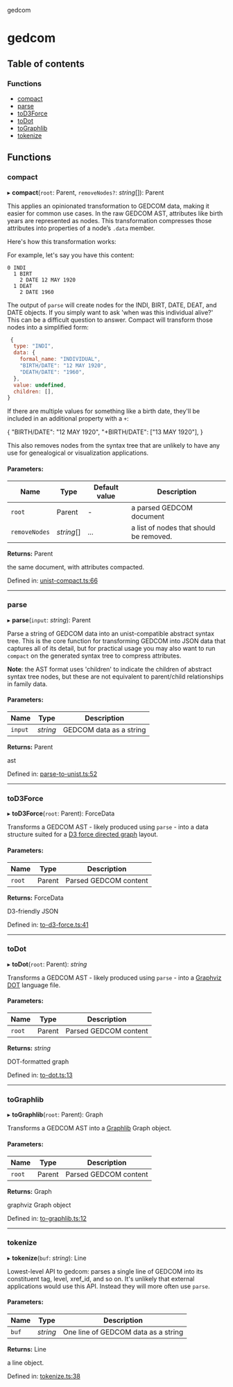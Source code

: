 gedcom

# gedcom

## Table of contents

### Functions

- [compact](README.md#compact)
- [parse](README.md#parse)
- [toD3Force](README.md#tod3force)
- [toDot](README.md#todot)
- [toGraphlib](README.md#tographlib)
- [tokenize](README.md#tokenize)

## Functions

### compact

▸ **compact**(`root`: Parent, `removeNodes?`: *string*[]): Parent

This applies an opinionated transformation to GEDCOM data,
making it easier for common use cases. In the raw GEDCOM
AST, attributes like birth years are represented as nodes.
This transformation compresses those attributes into properties
of a node’s `.data` member.

Here's how this transformation works:

For example, let's say you have this content:

```
0 INDI
  1 BIRT
    2 DATE 12 MAY 1920
  1 DEAT
    2 DATE 1960
```

The output of `parse` will create nodes for the INDI, BIRT, DATE,
DEAT, and DATE objects. If you simply want to ask 'when was this individual
alive?' This can be a difficult question to answer. Compact will transform
those nodes into a simplified form:

```js
 {
  type: "INDI",
  data: {
    formal_name: "INDIVIDUAL",
    "BIRTH/DATE": "12 MAY 1920",
    "DEATH/DATE": "1960",
  },
  value: undefined,
  children: [],
}
```

If there are multiple values for something like a birth date, they'll be
included in an additional property with a `+`:

{
  "BIRTH/DATE": "12 MAY 1920",
  "+BIRTH/DATE": ["13 MAY 1920"],
}

This also removes nodes from the syntax tree that are unlikely
to have any use for genealogical or visualization applications.

#### Parameters:

Name | Type | Default value | Description |
------ | ------ | ------ | ------ |
`root` | Parent | - | a parsed GEDCOM document   |
`removeNodes` | *string*[] | ... | a list of nodes that should be removed.   |

**Returns:** Parent

the same document, with attributes compacted.

Defined in: [unist-compact.ts:66](https://github.com/tmcw/gedcom/blob/d327a6a/lib/unist-compact.ts#L66)

___

### parse

▸ **parse**(`input`: *string*): Parent

Parse a string of GEDCOM data into an unist-compatible
abstract syntax tree. This is the core function for transforming
GEDCOM into JSON data that captures all of its detail, but
for practical usage you may also want to run `compact`
on the generated syntax tree to compress attributes.

**Note**: the AST format uses 'children' to indicate the children
of abstract syntax tree nodes, but these are not equivalent to
parent/child relationships in family data.

#### Parameters:

Name | Type | Description |
------ | ------ | ------ |
`input` | *string* | GEDCOM data as a string   |

**Returns:** Parent

ast

Defined in: [parse-to-unist.ts:52](https://github.com/tmcw/gedcom/blob/d327a6a/lib/parse-to-unist.ts#L52)

___

### toD3Force

▸ **toD3Force**(`root`: Parent): ForceData

Transforms a GEDCOM AST - likely produced using
`parse` - into a data structure suited for
a [D3 force directed graph](https://observablehq.com/@d3/force-directed-graph)
layout.

#### Parameters:

Name | Type | Description |
------ | ------ | ------ |
`root` | Parent | Parsed GEDCOM content   |

**Returns:** ForceData

D3-friendly JSON

Defined in: [to-d3-force.ts:41](https://github.com/tmcw/gedcom/blob/d327a6a/lib/to-d3-force.ts#L41)

___

### toDot

▸ **toDot**(`root`: Parent): *string*

Transforms a GEDCOM AST - likely produced using
`parse` - into a [Graphviz DOT](https://graphviz.org/doc/info/lang.html)
language file.

#### Parameters:

Name | Type | Description |
------ | ------ | ------ |
`root` | Parent | Parsed GEDCOM content   |

**Returns:** *string*

DOT-formatted graph

Defined in: [to-dot.ts:13](https://github.com/tmcw/gedcom/blob/d327a6a/lib/to-dot.ts#L13)

___

### toGraphlib

▸ **toGraphlib**(`root`: Parent): Graph

Transforms a GEDCOM AST into a [Graphlib](https://github.com/dagrejs/graphlib)
Graph object.

#### Parameters:

Name | Type | Description |
------ | ------ | ------ |
`root` | Parent | Parsed GEDCOM content   |

**Returns:** Graph

graphviz Graph object

Defined in: [to-graphlib.ts:12](https://github.com/tmcw/gedcom/blob/d327a6a/lib/to-graphlib.ts#L12)

___

### tokenize

▸ **tokenize**(`buf`: *string*): Line

Lowest-level API to gedcom: parses a single line
of GEDCOM into its constituent tag, level, xref_id,
and so on. It's unlikely that external applications would use this API.
Instead they will more often use `parse`.

#### Parameters:

Name | Type | Description |
------ | ------ | ------ |
`buf` | *string* | One line of GEDCOM data as a string   |

**Returns:** Line

a line object.

Defined in: [tokenize.ts:38](https://github.com/tmcw/gedcom/blob/d327a6a/lib/tokenize.ts#L38)
